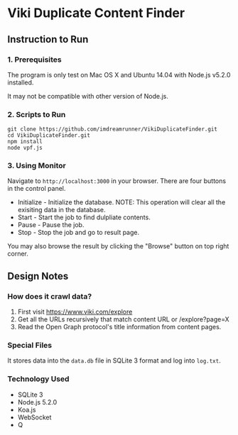 Viki Duplicate Content Finder
=============================

## Instruction to Run

### 1. Prerequisites

The program is only test on Mac OS X and Ubuntu 14.04 with Node.js v5.2.0 installed.

It may not be compatible with other version of Node.js.

### 2. Scripts to Run

```
git clone https://github.com/imdreamrunner/VikiDuplicateFinder.git
cd VikiDuplicateFinder.git
npm install
node vpf.js
```

### 3. Using Monitor

Navigate to `http://localhost:3000` in your browser. There are four buttons in the control panel.

* Initialize - Initialize the database. NOTE: This operation will clear all the exisiting data in the database.
* Start - Start the job to find dulpliate contents.
* Pause - Pause the job.
* Stop - Stop the job and go to result page.

You may also browse the result by clicking the "Browse" button on top right corner.

## Design Notes

### How does it crawl data?

1. First visit https://www.viki.com/explore
2. Get all the URLs recursively that match content URL or /explore?page=X
3. Read the Open Graph protocol's title information from content pages.

### Special Files

It stores data into the `data.db` file in SQLite 3 format and log into `log.txt`.

### Technology Used

* SQLite 3
* Node.js 5.2.0
* Koa.js
* WebSocket
* Q